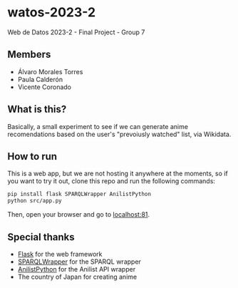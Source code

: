 # watos-2023-2
Web de Datos 2023-2 - Final Project - Group 7

## Members

- Álvaro Morales Torres
- Paula Calderón
- Vicente Coronado

## What is this?

Basically, a small experiment to see if we can generate anime recomendations based on the user's "prevoiusly watched" list, via Wikidata.

## How to run

This is a web app, but we are not hosting it anywhere at the moments, so if you want to try it out, clone this repo and run the following commands:

```bash
pip install flask SPARQLWrapper AnilistPython
python src/app.py
```

Then, open your browser and go to [localhost:81](http://localhost:81).

## Special thanks

- [Flask](https://flask.palletsprojects.com/en/2.0.x/) for the web framework
- [SPARQLWrapper](https://sparqlwrapper.readthedocs.io/en/latest/) for the SPARQL wrapper
- [AnilistPython](https://github.com/ReZeroE/AnilistPython) for the Anilist API wrapper
- The country of Japan for creating anime
